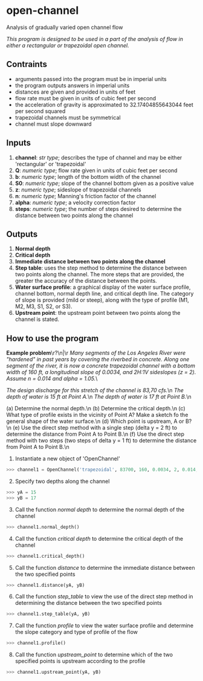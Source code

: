 # open-channel
Analysis of gradually varied open channel flow

*This program is designed to be used in a part of the analysis of flow in either a rectangular or trapezoidal open channel.*

## Contraints
* arguments passed into the program must be in imperial units
* the program outputs answers in imperial units
* distances are given and provided in units of feet
* flow rate must be given in units of cubic feet per second
* the acceleration of gravity is approximated to 32.17404855643044 feet per second squared
* trapezoidal channels must be symmetrical
* channel must slope downward

## Inputs
  1. **channel**: *str type*; describes the type of channel and may be either 'rectangular' or 'trapezoidal'
  2. **Q**: *numeric type*; flow rate given in units of cubic feet per second
  3. **b**: *numeric type*; length of the bottom width of the channel
  4. **S0**: *numeric type*; slope of the channel bottom given as a positive value
  5. **z**: *numeric type*; sideslope of trapezoidal channels
  6. **n**: *numeric type*; Manning's friction factor of the channel
  7. **alpha**: *numeric type*; a velocity correction factor
  8. **steps**: *numeric type*; the number of steps desired to determine the distance between two points along the channel

## Outputs
  1. **Normal depth**
  2. **Critical depth**
  3. **Immediate distance between two points along the channel**
  4. **Step table**: uses the step method to determine the distance between two points along the channel.
      The more steps that are provided, the greater the accuracy of the distance between the points.
  5. **Water surface profile**: a graphical display of the water surface profile, channel bottom, normal depth line, and critical depth line.
      The category of slope is provided (mild or steep), along with the type of profile (M1, M2, M3, S1, S2, or S3).
  6. **Upstream point**: the upstream point between two points along the channel is stated.

## How to use the program

**Example problem**\r?\n|\r
*Many segments of the Los Angeles River were "hardened" in past years by covering the riverbed in concrete. Along one segment of the river, it is now a concrete trapezoidal channel with a bottom width of 160 ft, a longitudinal slope of 0.0034, and 2H:1V sideslopes (z = 2). Assume n = 0.014 and alpha = 1.05.*\

*The design discharge for this stretch of the channel is 83,70 cfs.*\n
*The depth of water is 15 ft at Point A.*\n
*The depth of water is 17 ft at Point B.*\n

(a) Determine the normal depth.\n
(b) Determine the critical depth.\n
(c) What type of profile exists in the vicinity of Point A? Make a sketch fo the general shape of the water surface.\n
(d) Which point is upstream, A or B?\n
(e) Use the direct step method with a single step (delta y = 2 ft) to determine the distance from Point A to Point B.\n
(f) Use the direct step method with two steps (two steps of delta y = 1 ft) to determine the distance from Point A to Point B.\n

1. Instantiate a new object of 'OpenChannel'
```python
>>> channel1 = OpenChannel('trapezoidal', 83700, 160, 0.0034, 2, 0.014, 1.05, 2)
```
2. Specify two depths along the channel
```python
>>> yA = 15
>>> yB = 17
```
3. Call the function *normal depth* to determine the normal depth of the channel
```python
>>> channel1.normal_depth()
```
4. Call the function *critical depth* to determine the critical depth of the channel
```python
>>> channel1.critical_depth()
```
5. Call the function *distance* to determine the immediate distance between the two specified points
```python
>>> channel1.distance(yA, yB)
```
6. Call the function *step_table* to view the use of the direct step method in determining the distance between the two specified points
```python
>>> channel1.step_table(yA, yB)
```
7. Call the function *profile* to view the water surface profile and determine the slope category and type of profile of the flow
```python
>>> channel1.profile()
```
8. Call the function *upstream_point* to determine which of the two specified points is upstream according to the profile
```python
>>> channel1.upstream_point(yA, yB)
```
